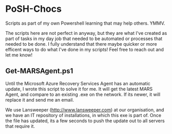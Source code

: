 # PoSH-Chocs
Scripts as part of my own Powershell learning that may help others. YMMV.

The scripts here are not perfect in anyway, but they are what I've created as part of tasks in my day job that needed to be automated
or processes that needed to be done. I fully understand that there maybe quicker or more efficent ways to do what I've done in my
scripts! Feel free to reach out and let me know! 

## Get-MARSAgent.ps1

Until the Microsoft Azure Recovery Services Agent has an automatic update, I wrote this script to solve it for me. It will get the latest MARS Agent, and compare to an existing .exe on the network. If its newer, it will replace it and send me an email. 

We use Lansweeper (http://www.lansweeper.com) at our organisation, and we have an IT repository of installations, in which this exe is part of. Once the file has updated, its a few seconds to push the update out to all servers that require it. 


